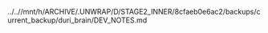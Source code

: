 ../..//mnt/h/ARCHIVE/.UNWRAP/D/STAGE2_INNER/8cfaeb0e6ac2/backups/current_backup/duri_brain/DEV_NOTES.md